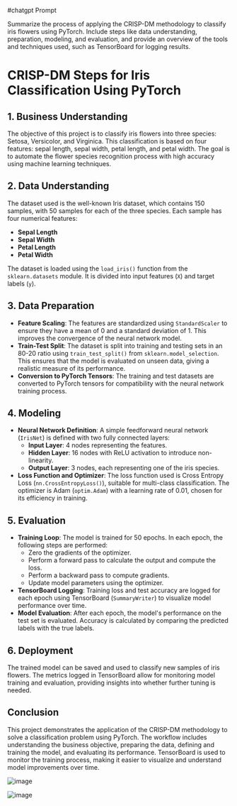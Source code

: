 #chatgpt Prompt

Summarize the process of applying the CRISP-DM methodology to classify iris flowers using PyTorch. Include steps like data understanding, preparation, modeling, and evaluation, and provide an overview of the tools and techniques used, such as TensorBoard for logging results.

# CRISP-DM Steps for Iris Classification Using PyTorch

## 1. Business Understanding
The objective of this project is to classify iris flowers into three species: Setosa, Versicolor, and Virginica. This classification is based on four features: sepal length, sepal width, petal length, and petal width. The goal is to automate the flower species recognition process with high accuracy using machine learning techniques.

## 2. Data Understanding
The dataset used is the well-known Iris dataset, which contains 150 samples, with 50 samples for each of the three species. Each sample has four numerical features:
- **Sepal Length**
- **Sepal Width**
- **Petal Length**
- **Petal Width**

The dataset is loaded using the `load_iris()` function from the `sklearn.datasets` module. It is divided into input features (`X`) and target labels (`y`).

## 3. Data Preparation
- **Feature Scaling**: The features are standardized using `StandardScaler` to ensure they have a mean of 0 and a standard deviation of 1. This improves the convergence of the neural network model.
- **Train-Test Split**: The dataset is split into training and testing sets in an 80-20 ratio using `train_test_split()` from `sklearn.model_selection`. This ensures that the model is evaluated on unseen data, giving a realistic measure of its performance.
- **Conversion to PyTorch Tensors**: The training and test datasets are converted to PyTorch tensors for compatibility with the neural network training process.

## 4. Modeling
- **Neural Network Definition**: A simple feedforward neural network (`IrisNet`) is defined with two fully connected layers:
  - **Input Layer**: 4 nodes representing the features.
  - **Hidden Layer**: 16 nodes with ReLU activation to introduce non-linearity.
  - **Output Layer**: 3 nodes, each representing one of the iris species.
- **Loss Function and Optimizer**: The loss function used is Cross Entropy Loss (`nn.CrossEntropyLoss()`), suitable for multi-class classification. The optimizer is Adam (`optim.Adam`) with a learning rate of 0.01, chosen for its efficiency in training.

## 5. Evaluation
- **Training Loop**: The model is trained for 50 epochs. In each epoch, the following steps are performed:
  - Zero the gradients of the optimizer.
  - Perform a forward pass to calculate the output and compute the loss.
  - Perform a backward pass to compute gradients.
  - Update model parameters using the optimizer.
- **TensorBoard Logging**: Training loss and test accuracy are logged for each epoch using TensorBoard (`SummaryWriter`) to visualize model performance over time.
- **Model Evaluation**: After each epoch, the model's performance on the test set is evaluated. Accuracy is calculated by comparing the predicted labels with the true labels.

## 6. Deployment
The trained model can be saved and used to classify new samples of iris flowers. The metrics logged in TensorBoard allow for monitoring model training and evaluation, providing insights into whether further tuning is needed.

## Conclusion
This project demonstrates the application of the CRISP-DM methodology to solve a classification problem using PyTorch. The workflow includes understanding the business objective, preparing the data, defining and training the model, and evaluating its performance. TensorBoard is used to monitor the training process, making it easier to visualize and understand model improvements over time.

![image](https://github.com/user-attachments/assets/26d6c595-fd5a-45aa-b19d-328f7220848f)

![image](https://github.com/user-attachments/assets/5ee42aa8-0dcb-4fe4-b5e8-99542665c533)


